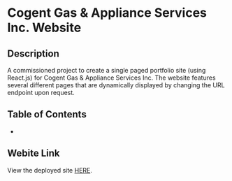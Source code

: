 # Cogent Gas & Appliance Services Inc. Website

## Description

A commissioned project to create a single paged portfolio site (using React.js) for Cogent Gas & Appliance Services Inc. The website features several different pages that are dynamically displayed by changing the URL endpoint upon request.

## Table of Contents
*

## Webite Link

View the deployed site [HERE](https://cogentgas.herokuapp.com/).
